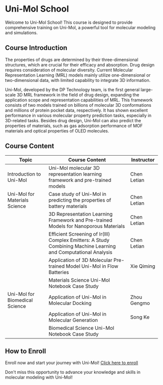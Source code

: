 # Uni-Mol School

Welcome to Uni-Mol School! This course is designed to provide comprehensive training on Uni-Mol, a powerful tool for molecular modeling and simulations.

## Course Introduction
The properties of drugs are determined by their three-dimensional structures, which are crucial for their efficacy and absorption. Drug design requires consideration of molecular diversity. Current Molecular Representation Learning (MRL) models mainly utilize one-dimensional or two-dimensional data, with limited capability to integrate 3D information.

Uni-Mol, developed by the DP Technology team, is the first general large-scale 3D MRL framework in the field of drug design, expanding the application scope and representation capabilities of MRL. This framework consists of two models trained on billions of molecular 3D conformations and millions of protein pocket data, respectively. It has shown excellent performance in various molecular property prediction tasks, especially in 3D-related tasks. Besides drug design, Uni-Mol can also predict the properties of materials, such as gas adsorption performance of MOF materials and optical properties of OLED molecules.

## Course Content
| Topic | Course Content | Instructor |
|-------|----------------|------------|
| Introduction to Uni-Mol | Uni-Mol molecular 3D representation learning framework and pre-trained models | Chen Letian |
| Uni-Mol for Materials Science | Case study of Uni-Mol in predicting the properties of battery materials | Chen Letian |
|  | 3D Representation Learning Framework and Pre-trained Models for Nanoporous Materials | Chen Letian |
|  | Efficient Screening of Ir(III) Complex Emitters: A Study Combining Machine Learning and Computational Analysis | Chen Letian |
|  | Application of 3D Molecular Pre-trained Model Uni-Mol in Flow Batteries | Xie Qiming |
|  | Materials Science Uni-Mol Notebook Case Study | |
| Uni-Mol for Biomedical Science | Application of Uni-Mol in Molecular Docking | Zhou Gengmo |
|  | Application of Uni-Mol in Molecular Generation | Song Ke |
|  | Biomedical Science Uni-Mol Notebook Case Study | |

## How to Enroll
Enroll now and start your journey with Uni-Mol! [Click here to enroll](https://bohrium.dp.tech/courses/6134196349?tab=courses)

Don't miss this opportunity to advance your knowledge and skills in molecular modeling with Uni-Mol!